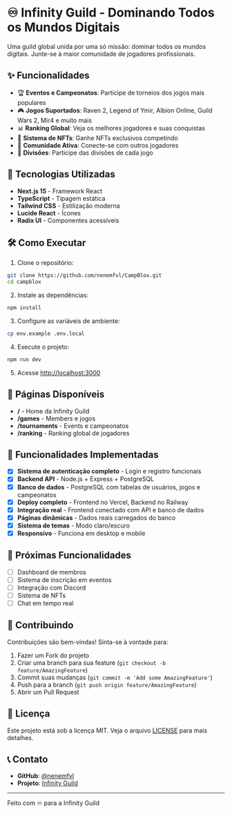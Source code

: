 # ♾️ Infinity Guild - Dominando Todos os Mundos Digitais

Uma guild global unida por uma só missão: dominar todos os mundos digitais. Junte-se à maior comunidade de jogadores profissionais.

## ✨ Funcionalidades

- 🏆 **Eventos e Campeonatos**: Participe de torneios dos jogos mais populares
- 🎮 **Jogos Suportados**: Raven 2, Legend of Ymir, Albion Online, Guild Wars 2, Mir4 e muito mais
- 📊 **Ranking Global**: Veja os melhores jogadores e suas conquistas
- 🏅 **Sistema de NFTs**: Ganhe NFTs exclusivos competindo
- 👥 **Comunidade Ativa**: Conecte-se com outros jogadores
- 💎 **Divisões**: Participe das divisões de cada jogo

## 🚀 Tecnologias Utilizadas

- **Next.js 15** - Framework React
- **TypeScript** - Tipagem estática
- **Tailwind CSS** - Estilização moderna
- **Lucide React** - Ícones
- **Radix UI** - Componentes acessíveis

## 🛠️ Como Executar

1. Clone o repositório:
```bash
git clone https://github.com/nenemfvl/CampBlox.git
cd campblox
```

2. Instale as dependências:
```bash
npm install
```

3. Configure as variáveis de ambiente:
```bash
cp env.example .env.local
```

4. Execute o projeto:
```bash
npm run dev
```

5. Acesse [http://localhost:3000](http://localhost:3000)

## 📱 Páginas Disponíveis

- **/** - Home da Infinity Guild
- **/games** - Members e jogos
- **/tournaments** - Events e campeonatos
- **/ranking** - Ranking global de jogadores

## 🎯 Funcionalidades Implementadas

- [x] **Sistema de autenticação completo** - Login e registro funcionais
- [x] **Backend API** - Node.js + Express + PostgreSQL
- [x] **Banco de dados** - PostgreSQL com tabelas de usuários, jogos e campeonatos
- [x] **Deploy completo** - Frontend no Vercel, Backend no Railway
- [x] **Integração real** - Frontend conectado com API e banco de dados
- [x] **Páginas dinâmicas** - Dados reais carregados do banco
- [x] **Sistema de temas** - Modo claro/escuro
- [x] **Responsivo** - Funciona em desktop e mobile

## 🚀 Próximas Funcionalidades

- [ ] Dashboard de membros
- [ ] Sistema de inscrição em eventos
- [ ] Integração com Discord
- [ ] Sistema de NFTs
- [ ] Chat em tempo real

## 🤝 Contribuindo

Contribuições são bem-vindas! Sinta-se à vontade para:

1. Fazer um Fork do projeto
2. Criar uma branch para sua feature (`git checkout -b feature/AmazingFeature`)
3. Commit suas mudanças (`git commit -m 'Add some AmazingFeature'`)
4. Push para a branch (`git push origin feature/AmazingFeature`)
5. Abrir um Pull Request

## 📄 Licença

Este projeto está sob a licença MIT. Veja o arquivo [LICENSE](LICENSE) para mais detalhes.

## 📞 Contato

- **GitHub**: [@nenemfvl](https://github.com/nenemfvl)
- **Projeto**: [Infinity Guild](https://github.com/nenemfvl/CampBlox)

---

Feito com ♾️ para a Infinity Guild

